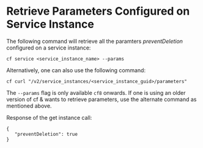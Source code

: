 <!-- loioc3e904aa952c4301a711f77fb9aaa666 -->

# Retrieve Parameters Configured on Service Instance

The following command will retrieve all the paramters *preventDeletion* configured on a service instance:

```
cf service <service_instance_name> --params
```

Alternatively, one can also use the following command:

```
cf curl "/v2/service_instances/<service_instance_guid>/parameters"
```

The `--params` flag is only available `cf8` onwards. If one is using an older version of cf & wants to retrieve parameters, use the alternate command as mentioned above.

Response of the get instance call:

```
{
   "preventDeletion": true
}
```

